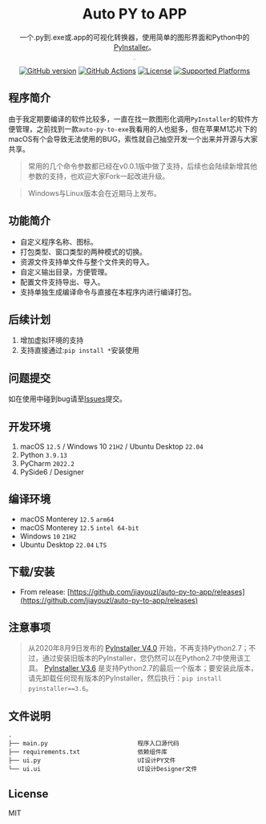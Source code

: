 <h1 align="center">Auto PY to APP</h1>
<p align="center">一个.py到.exe或.app的可视化转换器，使用简单的图形界面和Python中的<a href="https://www.pyinstaller.org/">PyInstaller</a>。</p>

<p align="center">
<img src="https://myimages.25531.com/20220728/iShot_2022-07-28_20.48.17.png" style="zoom:5%;"  alt="Empty interface" />
</p>

<p align="center">
    <a href="https://github.com/jiayouzl/auto-py-to-app/releases"><img src="https://img.shields.io/github/release/jiayouzl/auto-py-to-app/all.svg" alt="GitHub version"></a>
    <a href="https://github.com/jiayouzl/auto-py-to-app/actions"><img src="https://img.shields.io/endpoint.svg?url=https://actions-badge.atrox.dev/atrox/sync-dotenv/badge" alt="GitHub Actions"></a>
    <a href="https://github.com/jiayouzl/auto-py-to-app/blob/master/LICENSE"><img src="https://img.shields.io/github/license/jiayouzl/auto-py-to-app.svg" alt="License"></a>
    <a href="https://pyinstaller.readthedocs.io/en/stable/requirements.html"><img src="https://img.shields.io/badge/platform-Windows%20%7C%20macOS%20%7C%20Linux-lightgrey" alt="Supported Platforms"></a>
</p>

## 程序简介

由于我定期要编译的软件比较多，一直在找一款图形化调用`PyInstaller`的软件方便管理，之前找到一款`auto-py-to-exe`我看用的人也挺多，但在苹果M1芯片下的macOS有个会导致无法使用的BUG，索性就自己抽空开发一个出来并开源与大家共享。

> 常用的几个命令参数都已经在v0.0.1版中做了支持，后续也会陆续新增其他参数的支持，也欢迎大家Fork一起改进升级。

> Windows与Linux版本会在近期马上发布。

## 功能简介
- 自定义程序名称、图标。
- 打包类型、窗口类型的两种模式的切换。
- 资源文件支持单文件与整个文件夹的导入。
- 自定义输出目录，方便管理。
- 配置文件支持导出、导入。
- 支持单独生成编译命令与直接在本程序内进行编译打包。

## 后续计划

1. 增加虚拟环境的支持
2. 支持直接通过:`pip install *`安装使用

## 问题提交

如在使用中碰到bug请至[Issues](https://github.com/jiayouzl/auto-py-to-app/issues)提交。

## 开发环境

1. macOS `12.5` / Windows 10 `21H2` / Ubuntu Desktop `22.04`
2. Python `3.9.13`
3. PyCharm `2022.2`
4. PySide6 / Designer

## 编译环境
* macOS Monterey `12.5` `arm64`
* macOS Monterey `12.5` `intel 64-bit`
* Windows `10` `21H2`
* Ubuntu Desktop `22.04` `LTS`

## 下载/安装

- From release: [https://github.com/jiayouzl/auto-py-to-app/releases](https://github.com/jiayouzl/auto-py-to-app/releases)

## 注意事项
> 从2020年8月9日发布的 [PyInstaller V4.0](https://github.com/pyinstaller/pyinstaller/releases/tag/v4.0) 开始，不再支持Python2.7；不过，通过安装旧版本的PyInstaller，您仍然可以在Python2.7中使用该工具。
[PyInstaller V3.6](https://github.com/pyinstaller/pyinstaller/releases/tag/v3.6) 是支持Python2.7的最后一个版本；要安装此版本，请先卸载任何现有版本的PyInstaller，然后执行：`pip install pyinstaller==3.6`。

## 文件说明
```
.
├── main.py                         程序入口源代码
├── requirements.txt                依赖组件库
├── ui.py                           UI设计PY文件
└── ui.ui                           UI设计Designer文件
```

## License

MIT
